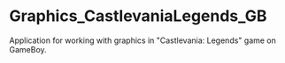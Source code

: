 # Graphics_CastlevaniaLegends_GB
Application for working with graphics in "Castlevania: Legends" game on GameBoy.
